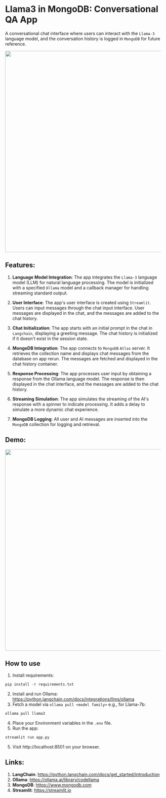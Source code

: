 # Llama3 in MongoDB: Conversational QA App
A conversational chat interface where users can interact with the `Llama-3` language model, and the conversation history is logged in `MongoDB` for future reference.

<img src="" width="650px" />

## Features:

1. **Language Model Integration**:
        The app integrates the `Llama-3` language model (LLM) for natural language processing. The model is initialized with a specified `Ollama` model and a callback manager for handling streaming standard output.

2. **User Interface**:
        The app's user interface is created using `Streamlit`. Users can input messages through the chat input interface. User messages are displayed in the chat, and the messages are added to the chat history.

3. **Chat Initialization**:
        The app starts with an initial prompt in the chat in `Langchain`, displaying a greeting message. The chat history is initialized if it doesn't exist in the session state.

4. **MongoDB Integration**:
        The app connects to `MongoDB` `Atlas` server. It retrieves the collection name and displays chat messages from the database on app rerun. The messages are fetched and displayed in the chat history container.

5. **Response Processing**:
        The app processes user input by obtaining a response from the Ollama language model. The response is then displayed in the chat interface, and the messages are added to the chat history.

6. **Streaming Simulation**:
        The app simulates the streaming of the AI's response with a spinner to indicate processing. It adds a delay to simulate a more dynamic chat experience.

7. **MongoDB Logging**:
        All user and AI messages are inserted into the `MongoDB` collection for logging and retrieval.

## Demo:
<img src="demo.png" width="650px" />

## How to use
1. Install requirements:
```python
pip install -r requirements.txt
```
2. Install and run Ollama:
https://python.langchain.com/docs/integrations/llms/ollama
3. Fetch a model via `ollama pull <model family>`
e.g., for Llama-7b: 
```python
ollama pull llama3
```
4. Place your Environment variables in the `.env` file.
5. Run the app:
```python
streamlit run app.py
```
5. Visit http://localhost:8501 on your browser.

## Links:
1. **LangChain**: https://python.langchain.com/docs/get_started/introduction
2. **Ollama**: https://ollama.ai/library/codellama
3. **MongoDB**: https://www.mongodb.com
4. **Streamlit**: https://streamlit.io
